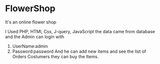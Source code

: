 # FlowerShop
It's an online flower shop 

I Used PHP, HTMl, Css, J-query, JavaScript 
the data came from database and the Admin can login with 
1. UserName:admin
2. Password:password 
And he can add new items and see the list of Orders
Costumers they can buy the Items.
